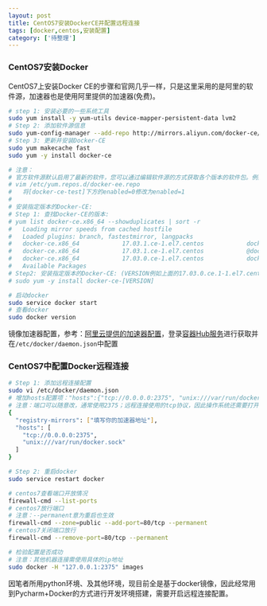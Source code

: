```yaml
---
layout: post
title: CentOS7安装DockerCE并配置远程连接
tags: [docker,centos,安装配置]
category: ['待整理']
---
```


### CentOS7安装Docker

CentOS7上安装Docker CE的步骤和官网几乎一样，只是这里采用的是阿里的软件源，加速器也是使用阿里提供的加速器(免费)。

```bash
# step 1: 安装必要的一些系统工具
sudo yum install -y yum-utils device-mapper-persistent-data lvm2
# Step 2: 添加软件源信息
sudo yum-config-manager --add-repo http://mirrors.aliyun.com/docker-ce/linux/centos/docker-ce.repo
# Step 3: 更新并安装Docker-CE
sudo yum makecache fast
sudo yum -y install docker-ce

# 注意：
# 官方软件源默认启用了最新的软件，您可以通过编辑软件源的方式获取各个版本的软件包。例如官方并没有将测试版本的软件源置为可用，您可以通过以下方式开启。同理可以开启各种测试版本等。
# vim /etc/yum.repos.d/docker-ee.repo
#   将[docker-ce-test]下方的enabled=0修改为enabled=1
#
# 安装指定版本的Docker-CE:
# Step 1: 查找Docker-CE的版本:
# yum list docker-ce.x86_64 --showduplicates | sort -r
#   Loading mirror speeds from cached hostfile
#   Loaded plugins: branch, fastestmirror, langpacks
#   docker-ce.x86_64            17.03.1.ce-1.el7.centos            docker-ce-stable
#   docker-ce.x86_64            17.03.1.ce-1.el7.centos            @docker-ce-stable
#   docker-ce.x86_64            17.03.0.ce-1.el7.centos            docker-ce-stable
#   Available Packages
# Step2: 安装指定版本的Docker-CE: (VERSION例如上面的17.03.0.ce.1-1.el7.centos)
# sudo yum -y install docker-ce-[VERSION]

# 启动docker
sudo service docker start
# 查看docker
sudo docker version
```
镜像加速器配置，参考：[阿里云提供的加速器配置](https://yq.aliyun.com/articles/29941)，登录[容器Hub服务](https://cr.console.aliyun.com/)进行获取并在`/etc/docker/daemon.json`中配置

### CentOS7中配置Docker远程连接

```bash
# Step 1: 添加远程连接配置
sudo vi /etc/docker/daemon.json
# 增加hosts配置项："hosts":{"tcp://0.0.0.0:2375", "unix:///var/run/docker.sock"}
# 注意：端口可以随意改，通常使用2375；远程连接使用的tcp协议，因此操作系统还需要打开2375端口
{
  "registry-mirrors": ["填写你的加速器地址"],
  "hosts": [
    "tcp://0.0.0.0:2375",
    "unix:///var/run/docker.sock"
  ]
}

# Step 2: 重启docker
sudo service restart docker

# centos7查看端口开放情况
firewall-cmd --list-ports
# centos7放行端口
# 注意：--permanent意为重启也生效
firewall-cmd --zone=public --add-port=80/tcp --permanent
# centos7关闭端口放行
firewall-cmd --remove-port=80/tcp --permanent

# 检验配置是否成功
# 注意：其他机器连接需使用具体的ip地址
sudo docker -H "127.0.0.1:2375" images
```

因笔者所用python环境、及其他环境，现目前全是基于docker镜像，因此经常用到Pycharm+Docker的方式进行开发环境搭建，需要开启远程连接配置。